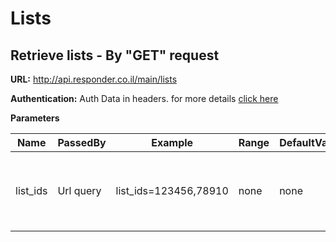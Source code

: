 # Lists

## Retrieve lists - By "GET" request

**URL:** http://api.responder.co.il/main/lists

**Authentication:** Auth Data in headers. for more details [click here](https://github.com/chenrosenblum/my-description/tree/master/Authentication/ )

**Parameters**
  
  | Name     | PassedBy  | Example     | Range    | DefaultValue | Invalid Values | NOTE!                             |
  | ---------|-----------|-------------|----------|--------------|----------------|-----------------------------------|
  | list_ids | Url query | list_ids=123456,78910 | none     | none         | Invalid ID's will be returned in a JSON array of "INVALID_LIST_IDS" |NOTE! when used with "limit" or "offset" results are unpredictable
  
